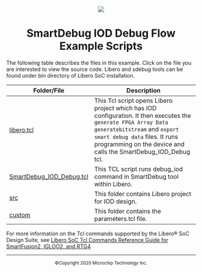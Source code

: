 <div class="header"align="center">
<img src="https://www.microchip.com/ResourcePackages/Microchip/assets/dist/images/logo.png"/> 
 <h1>SmartDebug IOD Debug Flow Example Scripts</h1>
 </div>

The following table describes the files in this example. Click on the file you are interested to view the source code. Libero and sdebug tools can be found under bin directory of Libero SoC installation. 



|Folder/File|Description|
|-----------|-----------|
|[libero.tcl](libero.tcl) | This Tcl script opens Libero project which has IOD configuration. It then executes the `generate FPGA Array Data` `generatebitstream` and `export smart debug data` files. It runs programming on the device and calls the SmartDebug_IOD_Debug tcl.|
|[SmartDebug_IOD_Debug.tcl](SmartDebug_IOD_Debug.tcl) | This TCL script runs debug_iod command in SmartDebug tool within Libero.
|[src](src) | This folder contains Libero project for IOD design.
|[custom](custom) | This folder contains the parameters.tcl file.

For more information on the Tcl commands supported by the Libero&reg; SoC Design Suite, see [Libero SoC Tcl Commands Reference Guide for SmartFusion2, IGLOO2, and RTG4](https://coredocs.s3.amazonaws.com/Libero/2021_2/Tool/libero_soc_tcl_cmd_ref_ug.pdf)

<hr/>
<p align="center"><sup>&copy;Copyright 2020 Microchip Technology Inc.</sup></p>
